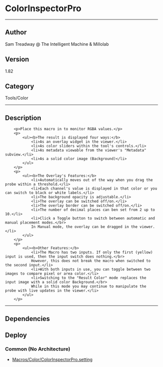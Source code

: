 # ColorInspectorPro
___

## Author
Sam Treadway @ The Intelligent Machine & Millolab

## Version
1.82

## Category
Tools/Color

___

## Description
		<p>Place this macro in to monitor RGBA values.</p>
		<p>
			<ul><b>The result is displayed four ways:</b>
				<li>As an overlay widget in the viewer.</li>
				<li>As color sliders within the tool's controls.</li>
				<li>As metadata viewable from the viewer's "Metadata" subview.</li>
				<li>As a solid color image (Background)</li>
			</ul>
		</p>
		<p>
			<ul><b>The Overlay's Features:</b>
				<li>Automatically moves out of the way when you drag the probe within a threshold.</li>
				<li>Each channel's value is displayed in that color or you can switch to black or white labels.</li>
				<li>The background opacity is adjustable.</li>
				<li>The overlay can be switched off/on.</li>
				<li>The overlay border can be switched off/on.</li>
				<li>The number of decimal places can ben set from 2 up to 10.</li>
				<li>Click a Toggle button to switch between automatic and manual placement modes.</br>
				In Manual mode, the overlay can be dragged in the viewer.</li>
			</ul>
		</p>
		<p>
			<ul><b>Other Features:</b>
				<li>The Macro has two inputs. If only the first (yellow) input is used, then the input switch does nothing.</br>
				However, this does not break the macro when switched to the second input.</li>
				<li>With both inputs in use, you can toggle between two images to compare pixel or area color.</li>
				<li>Switching to the "Result Color" mode replaces the input image with a solid color Background.</br>
				While in this mode you may continue to manipulate the probe with live updates in the viewer.</li>
			</ul>
		</p>
	

___

## Dependencies

## Deploy

### Common (No Architecture)

<ul>
<li><a href="https://gitlab.com/WeSuckLess/Reactor/-/blob/master/Atoms/com.SamTreadway_Millolab.ColorInspectorPro/Macros/Color/ColorInspectorPro.setting?ref_type=heads">Macros/Color/ColorInspectorPro.setting</a></li>
</ul>
